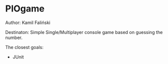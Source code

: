 # PIOgame

Author: Kamil Faliński

Destinaton: Simple Single/Multiplayer console game based on guessing the number.

The closest goals: 
  - JUnit
